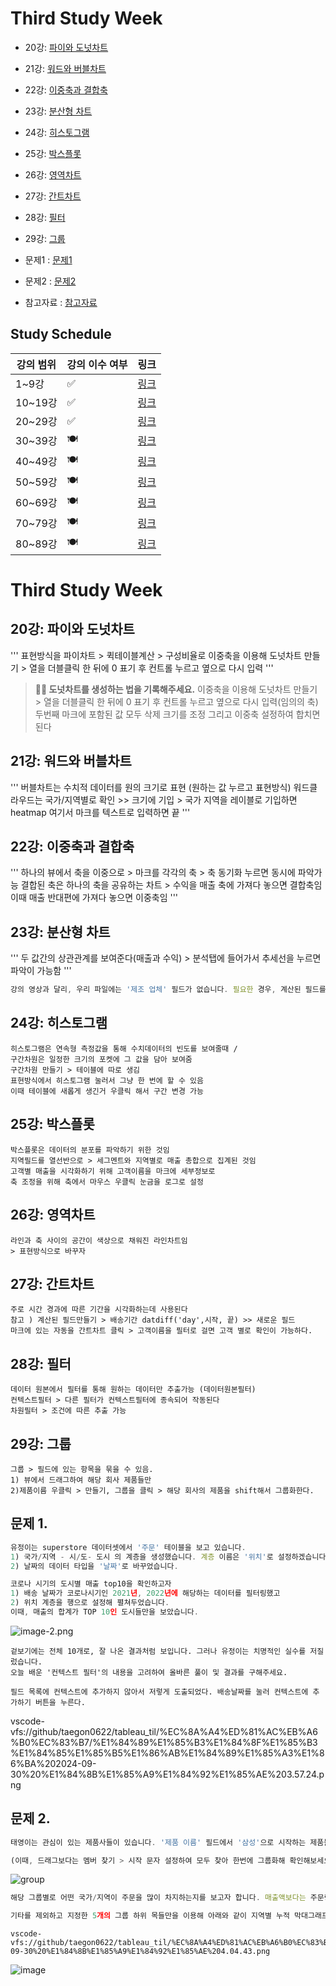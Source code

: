 # Third Study Week

- 20강: [파이와 도넛차트](#20강-파이와-도넛차트)

- 21강: [워드와 버블차트](#21강-워드와-버블차트)

- 22강: [이중축과 결합축](#22강-이중축과-결합축)

- 23강: [분산형 차트](#23강-분산형-차트)

- 24강: [히스토그램](#24강-히스토그램)

- 25강: [박스플롯](#25강-박스플롯)

- 26강: [영역차트](#26강-영역차트)

- 27강: [간트차트](#27강-간트차트)

- 28강: [필터](#28강-필터)

- 29강: [그룹](#29강-그룹)


- 문제1 : [문제1](#문제1)

- 문제2 : [문제2](#문제2)

- 참고자료 : [참고자료](#참고-자료)



## Study Schedule

| 강의 범위     | 강의 이수 여부 | 링크                                                                                                        |
|--------------|---------|-----------------------------------------------------------------------------------------------------------|
| 1~9강        |  ✅      | [링크](https://youtu.be/3ovkUe-TP1w?si=CRjj99Qm300unSWt)       |
| 10~19강      | ✅      | [링크](https://www.youtube.com/watch?v=AXkaUrJs-Ko&list=PL87tgIIryGsa5vdz6MsaOEF8PK-YqK3fz&index=75)       |
| 20~29강      | ✅      | [링크](https://www.youtube.com/watch?v=Qcl4l6p-gHM)      |
| 30~39강      | 🍽️      | [링크](https://www.youtube.com/watch?v=e6J0Ljd6h44&list=PL87tgIIryGsa5vdz6MsaOEF8PK-YqK3fz&index=55)       |
| 40~49강      | 🍽️      | [링크](https://www.youtube.com/watch?v=AXkaUrJs-Ko&list=PL87tgIIryGsa5vdz6MsaOEF8PK-YqK3fz&index=45)       |
| 50~59강      | 🍽️      | [링크](https://www.youtube.com/watch?v=AXkaUrJs-Ko&list=PL87tgIIryGsa5vdz6MsaOEF8PK-YqK3fz&index=35)       |
| 60~69강      | 🍽️      | [링크](https://www.youtube.com/watch?v=AXkaUrJs-Ko&list=PL87tgIIryGsa5vdz6MsaOEF8PK-YqK3fz&index=25)       |
| 70~79강      | 🍽️      | [링크](https://www.youtube.com/watch?v=AXkaUrJs-Ko&list=PL87tgIIryGsa5vdz6MsaOEF8PK-YqK3fz&index=15)       |
| 80~89강      | 🍽️      | [링크](https://www.youtube.com/watch?v=AXkaUrJs-Ko&list=PL87tgIIryGsa5vdz6MsaOEF8PK-YqK3fz&index=5)        |


<!-- 여기까진 그대로 둬 주세요-->
<!-- 이 안에 들어오는 텍스트는 주석입니다. -->

# Third Study Week

## 20강: 파이와 도넛차트
<!-- 파이와 도넛차트에 관해 배우게 된 점을 적어주세요 -->
'''
표현방식을 파이차트 > 퀵테이블계산 > 구성비율로 
이중축을 이용해 도넛차트 만들기 > 열을 더블클릭 한 뒤에 0 표기 후 컨트롤 누르고 옆으로 다시 입력
'''

> **🧞‍♀️ 도넛차트를 생성하는 법을 기록해주세요.**
이중축을 이용해 도넛차트 만들기 > 열을 더블클릭 한 뒤에 0 표기 후 컨트롤 누르고 옆으로 다시 입력(임의의 축)
두번째 마크에 포함된 값 모두 삭제
크기를 조정
그리고 이중축 설정하여 합치면 된다

## 21강: 워드와 버블차트
<!-- 워드와 버블차트에 관해 배우게 된 점을 적어주세요 -->
'''
버블차트는 수치적 데이터를 원의 크기로 표현 (원하는 값 누르고 표현방식)
워드클라우드는 국가/지역별로 확인 >> 크기에 기입 > 국가 지역을 레이블로 기입하면 heatmap
여기서 마크를 텍스트로 입력하면 끝
'''

## 22강: 이중축과 결합축
<!-- 이중축과 결합축에 관해 배우게 된 점을 적어주세요 -->
'''
하나의 뷰에서 축을 이중으로 > 마크를 각각의 축 > 축 동기화 누르면 동시에 파악가능
결합된 축은 하나의 축을 공유하는 차트 > 수익을 매출 축에 가져다 놓으면 결합축임
이때 매출 반대편에 가져다 놓으면 이중축임
'''

## 23강: 분산형 차트
<!-- 분산형 차트에 관해 배우게 된 점을 적어주세요 -->
'''
두 값간의 상관관계를 보여준다(매출과 수익) > 분석탭에 들어가서 추세선을 누르면 파악이 가능함
'''

```js
강의 영상과 달리, 우리 파일에는 '제조 업체' 필드가 없습니다. 필요한 경우, 계산된 필드를 이용해 'SPLIT([제품 이름], ' ', 1)'를 '제조 업체'로 정의하시고 세부 정보에 놓아주세요.
```

## 24강: 히스토그램
<!-- 히스토그램에 관해 배우게 된 점을 적어주세요 -->
```
히스토그램은 연속형 측정값을 통해 수치데이터의 빈도를 보여줄때 / 
구간차원은 일정한 크기의 포켓에 그 값을 담아 보여줌
구간차원 만들기 > 테이블에 따로 생김 
표현방식에서 히스토그램 눌러서 그냥 한 번에 할 수 있음 
이때 테이블에 새롭게 생긴거 우클릭 해서 구간 변경 가능
```
## 25강: 박스플롯
<!-- 박스플롯에 관해 배우게 된 점을 적어주세요 -->
```
박스플롯은 데이터의 분포를 파악하기 위한 것임
지역필드를 열선반으로 > 세그멘트와 지역별로 매출 총합으로 집계된 것임
고객별 매출을 시각화하기 위해 고객이름을 마크에 세부정보로
축 조정을 위해 축에서 마우스 우클릭 눈금을 로그로 설정
```
## 26강: 영역차트
<!-- 영역차트에 관해 배우게 된 점을 적어주세요 -->
```
라인과 축 사이의 공간이 색상으로 채워진 라인차트임
> 표현방식으로 바꾸자
```

## 27강: 간트차트
<!-- 간트차트에 관해 배우게 된 점을 적어주세요 -->
```
주로 시간 경과에 따른 기간을 시각화하는데 사용된다
참고 ) 계산된 필드만들기 > 배송기간 datdiff('day',시작, 끝) >> 새로운 필드
마크에 있는 자동을 간트차트 클릭 > 고객이름을 필터로 걸면 고객 별로 확인이 가능하다.
```
## 28강: 필터
<!-- 필터에 관해 배우게 된 점을 적어주세요 -->
```
데이터 원본에서 필터를 통해 원하는 데이터만 추출가능 (데이터원본필터)
컨텍스트필터 > 다른 필터가 컨텍스트필터에 종속되어 작동된다
차원필터 > 조건에 따른 추출 가능
```
## 29강: 그룹
<!-- 그룹에 관해 배우게 된 점을 적어주세요 -->
```
그룹 > 필드에 있는 항목을 묶을 수 있음. 
1) 뷰에서 드래그하여 해당 회사 제품들만 
2)제품이름 우클릭 > 만들기, 그룹을 클릭 > 해당 회사의 제품을 shift해서 그룹화한다.

```
## 문제 1.

```js
유정이는 superstore 데이터셋에서 '주문' 테이블을 보고 있습니다.
1) 국가/지역 - 시/도- 도시 의 계층을 생성했습니다. 계층 이름은 '위치'로 설정하겠습니다.
2) 날짜의 데이터 타입을 '날짜'로 바꾸었습니다.

코로나 시기의 도시별 매출 top10을 확인하고자
1) 배송 날짜가 코로나시기인 2021년, 2022년에 해당하는 데이터를 필터링했고
2) 위치 계층을 행으로 설정해 펼쳐두었습니다.
이때, 매출의 합계가 TOP 10인 도시들만을 보았습니다.
```

![image-2.png](https://github.com/yousrchive/tableau/blob/main/study/img/1st%20study/image-4.png?raw=true)

```
겉보기에는 전체 10개로, 잘 나온 결과처럼 보입니다. 그러나 유정이는 치명적인 실수를 저질렀습니다.
오늘 배운 '컨텍스트 필터'의 내용을 고려하여 올바른 풀이 및 결과를 구해주세요.
```

```
필드 목록에 컨텍스트에 추가하지 않아서 저렇게 도출되었다. 배송날짜를 눌러 컨텍스트에 추가하기 버튼을 누른다.
```

<!-- DArt-B superstore가 아닌 개인 superstore 파일을 사용했다면 값이 다르게 표시될 수 있습니다.-->

vscode-vfs://github/taegon0622/tableau_til/%EC%8A%A4%ED%81%AC%EB%A6%B0%EC%83%B7/%E1%84%89%E1%85%B3%E1%84%8F%E1%85%B3%E1%84%85%E1%85%B5%E1%86%AB%E1%84%89%E1%85%A3%E1%86%BA%202024-09-30%20%E1%84%8B%E1%85%A9%E1%84%92%E1%85%AE%203.57.24.png





## 문제 2.

```js
태영이는 관심이 있는 제품사들이 있습니다. '제품 이름' 필드에서 '삼성'으로 시작하는 제품들을 'Samsung group'으로, 'Apple'으로 시작하는 제품들을 'Apple group'으로, 'Canon'으로 시작하는 제품들을 'Canon group'으로, 'HP'로 시작하는 제품들을 'HP group', 'Logitech'으로 시작하는 제품들을 'Logitech group'으로 그룹화해서 보려고 합니다. 나머지는 기타로 설정해주세요. 이 그룹화를 명명하는 필드는 'Product Name Group'으로 설정해주세요.

(이때, 드래그보다는 멤버 찾기 > 시작 문자 설정하여 모두 찾아 한번에 그룹화해 확인해보세요.)
```

![group](https://github.com/yousrchive/BUSINESS-INTELLIGENCE-TABLEAU/blob/main/study/img/3rd%20study/%E1%84%89%E1%85%B3%E1%84%8F%E1%85%B3%E1%84%85%E1%85%B5%E1%86%AB%E1%84%89%E1%85%A3%E1%86%BA%202024-09-18%20%E1%84%8B%E1%85%A9%E1%84%92%E1%85%AE%204.33.47.png?raw=true)

```js
해당 그룹별로 어떤 국가/지역이 주문을 많이 차지하는지를 보고자 합니다. 매출액보다는 주문량을 보고 싶으므로, 주문Id의 카운트로 계산하겠습니다.

기타를 제외하고 지정한 5개의 그룹 하위 목들만을 이용해 아래와 같이 지역별 누적 막대그래프를 그려봐주세요.
```


```
vscode-vfs://github/taegon0622/tableau_til/%EC%8A%A4%ED%81%AC%EB%A6%B0%EC%83%B7/%E1%84%89%E1%85%B3%E1%84%8F%E1%85%B3%E1%84%85%E1%85%B5%E1%86%AB%E1%84%89%E1%85%A3%E1%86%BA%202024-09-30%20%E1%84%8B%E1%85%A9%E1%84%92%E1%85%AE%204.04.43.png

```




![image](https://github.com/yousrchive/BUSINESS-INTELLIGENCE-TABLEAU/blob/main/study/img/3rd%20study/%E1%84%89%E1%85%B3%E1%84%8F%E1%85%B3%E1%84%85%E1%85%B5%E1%86%AB%E1%84%89%E1%85%A3%E1%86%BA%202024-09-18%20%E1%84%8B%E1%85%A9%E1%84%92%E1%85%AE%204.37.55.png?raw=true)

